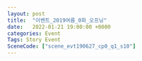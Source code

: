 ```yaml
---
layout: post
title:  "이벤트_2019여름_0화_오프닝"
date:   2022-01-21 19:00:00 +0000
categories: Event
Tags: Story Event
SceneCode: ["scene_evt190627_cp0_q1_s10"]
---
```

